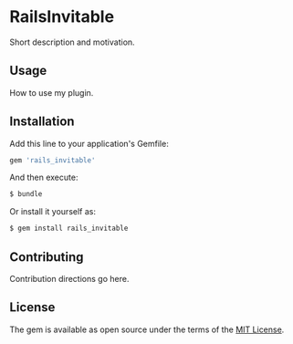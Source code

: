 # RailsInvitable
Short description and motivation.

## Usage
How to use my plugin.

## Installation
Add this line to your application's Gemfile:

```ruby
gem 'rails_invitable'
```

And then execute:
```bash
$ bundle
```

Or install it yourself as:
```bash
$ gem install rails_invitable
```

## Contributing
Contribution directions go here.

## License
The gem is available as open source under the terms of the [MIT License](http://opensource.org/licenses/MIT).

